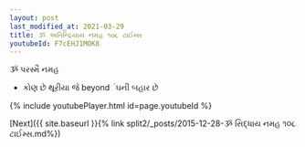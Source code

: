 ```yaml
---
layout: post
last_modified_at: 2021-03-29
title: ૐ અતિન્દ્રિયાય નમહ ૧૦૮ ટાઈમ્સ
youtubeId: F7cEHJ1MOK8
---
```

 
 
 ૐ પરસ્મૈ નમહ  
 
 -  કોણ છે થૂરીયા જે beyondંઘની બહાર છે 
 
  
 
  
 
 
 
 
 
 


{% include youtubePlayer.html id=page.youtubeId %}
 
[Next]({{ site.baseurl }}{% link  split2/_posts/2015-12-28-ૐ સિદ્ધાય નમહ ૧૦૮ ટાઈમ્સ.md%})
 
